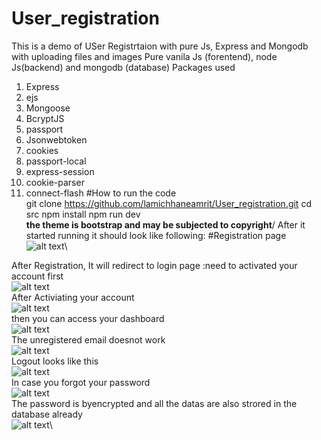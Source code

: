 # User_registration
This is a demo of USer Registrtaion with pure Js, Express and Mongodb with uploading files and images 
Pure vanila Js (forentend), node Js(backend) and mongodb (database)
Packages used
1.	Express
2.	ejs
3.	Mongoose
4.	BcryptJS
5.	passport
6.	Jsonwebtoken
7.	cookies
8.	passport-local
9.	express-session
10.	cookie-parser
11.	connect-flash
#How to run the code\
git clone https://github.com/lamichhaneamrit/User_registration.git
cd src
npm install 
npm run dev\
**the theme is bootstrap and may be subjected to copyright**/
After it started running it should look like following:
#Registration page\
![alt text](https://github.com/lamichhaneamrit/User_registration/blob/master/registration.PNG)\

After Registration, It will redirect to login page :need to activated your account first\
![alt text](https://github.com/lamichhaneamrit/User_registration/blob/master/activate_link_from_user.PNG)\
After Activiating your account\
![alt text](https://github.com/lamichhaneamrit/User_registration/blob/master/activated.PNG)\
then you can access your dashboard\
![alt text](https://github.com/lamichhaneamrit/User_registration/blob/master/dashboard_after_login.PNG)\
The unregistered email doesnot work\
![alt text](https://github.com/lamichhaneamrit/User_registration/blob/master/Login.PNG)\
Logout looks like this\
![alt text](https://github.com/lamichhaneamrit/User_registration/blob/master/logout.PNG)\
In case you forgot your password\
![alt text](https://github.com/lamichhaneamrit/User_registration/blob/master/forget_pass.PNG)\
The password is byencrypted and all the datas are also strored in the database already\
![alt text](https://github.com/lamichhaneamrit/User_registration/blob/master/database%20ready.PNG)\




